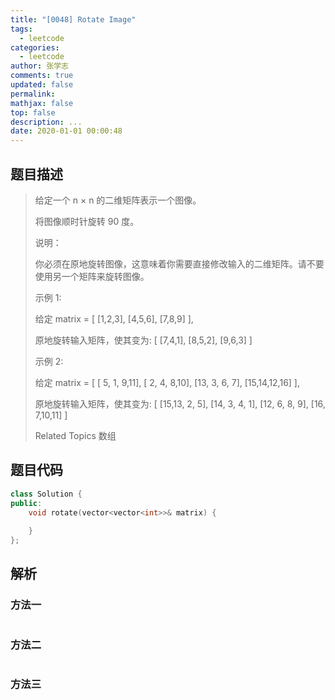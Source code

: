 ```yaml
---
title: "[0048] Rotate Image"
tags:
  - leetcode
categories:
  - leetcode
author: 张学志
comments: true
updated: false
permalink:
mathjax: false
top: false
description: ...
date: 2020-01-01 00:00:48
---
```


## 题目描述

> 给定一个 n × n 的二维矩阵表示一个图像。 
> 
> 将图像顺时针旋转 90 度。 
> 
> 说明： 
> 
> 你必须在原地旋转图像，这意味着你需要直接修改输入的二维矩阵。请不要使用另一个矩阵来旋转图像。 
> 
> 示例 1: 
> 
> 给定 matrix = 
> [
> [1,2,3],
> [4,5,6],
> [7,8,9]
> ],
> 
> 原地旋转输入矩阵，使其变为:
> [
> [7,4,1],
> [8,5,2],
> [9,6,3]
> ]
> 
> 
> 示例 2: 
> 
> 给定 matrix =
> [
> [ 5, 1, 9,11],
> [ 2, 4, 8,10],
> [13, 3, 6, 7],
> [15,14,12,16]
> ], 
> 
> 原地旋转输入矩阵，使其变为:
> [
> [15,13, 2, 5],
> [14, 3, 4, 1],
> [12, 6, 8, 9],
> [16, 7,10,11]
> ]
> 
> Related Topics 数组

## 题目代码

```cpp
class Solution {
public:
    void rotate(vector<vector<int>>& matrix) {
        
    }
};
```

## 解析

### 方法一

```cpp

```

### 方法二

```cpp

```

### 方法三

```cpp

```

